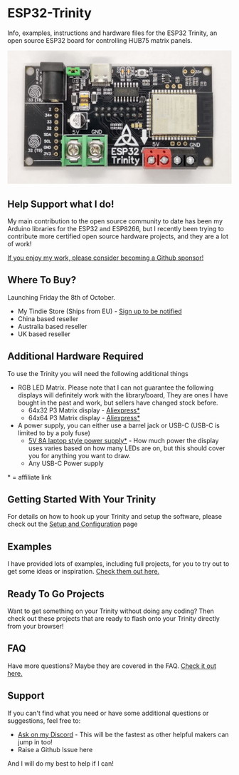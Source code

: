 # ESP32-Trinity

Info, examples, instructions and hardware files for the ESP32 Trinity, an open source ESP32 board for controlling HUB75 matrix panels.

![Image of the top of the trinity](/images/TrinityTopComptressed.jpg)

## Help Support what I do!

My main contribution to the open source community to date has been my Arduino libraries for the ESP32 and ESP8266, but I recently been trying to contribute more certified open source hardware projects, and they are a lot of work!

[If you enjoy my work, please consider becoming a Github sponsor!](https://github.com/sponsors/witnessmenow/)

## Where To Buy?

Launching Friday the 8th of October.

- My Tindie Store (Ships from EU) - [Sign up to be notified](https://www.tindie.com/products/brianlough/esp32-trinity/)
- China based reseller
- Australia based reseller
- UK based reseller

## Additional Hardware Required

To use the Trinity you will need the following additional things

- RGB LED Matrix. Please note that I can not guarantee the following displays will definitely work with the library/board, They are ones I have bought in the past and work, but sellers have changed stock before.
  - 64x32 P3 Matrix display - [Aliexpress\*](https://s.click.aliexpress.com/e/_dYz5DLt)
  - 64x64 P3 Matrix display - [Aliexpress\*](https://s.click.aliexpress.com/e/_BfjY0wfp)
- A power supply, you can either use a barrel jack or USB-C (USB-C is limited to by a poly fuse)
  - [5V 8A laptop style power supply\*](https://s.click.aliexpress.com/e/_d7uVLXt) - How much power the display uses varies based on how many LEDs are on, but this should cover you for anything you want to draw.
  - Any USB-C Power supply

\* = affiliate link

## Getting Started With Your Trinity

For details on how to hook up your Trinity and setup the software, please check out the [Setup and Configuration](/setup.md) page

## Examples

I have provided lots of examples, including full projects, for you to try out to get some ideas or inspiration. [Check them out here.](/examples/)

## Ready To Go Projects

Want to get something on your Trinity without doing any coding? Then check out these projects that are ready to flash onto your Trinity directly from your browser!

## FAQ

Have more questions? Maybe they are covered in the FAQ. [Check it out here.](/FAQ.md)

## Support

If you can't find what you need or have some additional questions or suggestions, feel free to:

- [Ask on my Discord](https://discord.gg/2enC6GW) - This will be the fastest as other helpful makers can jump in too!
- Raise a Github Issue here

And I will do my best to help if I can!
